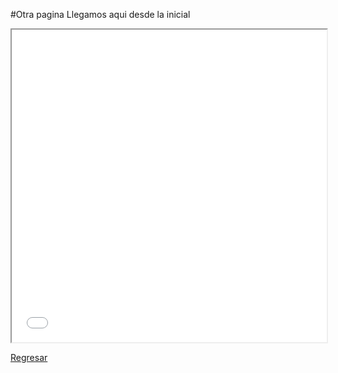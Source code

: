 #Otra pagina
Llegamos aqui desde la inicial

<iframe width="100%" height="500" src="./imagenes/globeMeteors.html"></iframe>

[Regresar](https://profcduquetec.github.io/Instruccional/docs/index.md)
